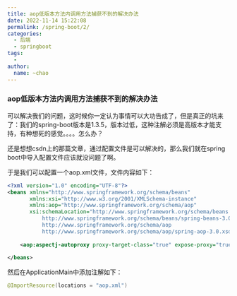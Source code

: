 ```yaml
---
title: aop低版本方法内调用方法捕获不到的解决办法
date: 2022-11-14 15:22:08
permalink: /spring-boot/2/
categories:
  - 后端
  - springboot
tags:
  - 
author: 
  name: ~chao
---
```

### aop低版本方法内调用方法捕获不到的解决办法

可以解决我们的问题，这时候你一定认为事情可以大功告成了，但是真正的坑来了：我们的spring-boot版本是1.3.5，版本过低，这种注解必须是高版本才能支持，有种想死的感觉。。。。怎么办？

还是想想csdn上的那篇文章，通过配置文件是可以解决的，那么我们就在spring boot中导入配置文件应该就没问题了啊。

于是我们可以配置一个aop.xml文件，文件内容如下：

```xml
<?xml version="1.0" encoding="UTF-8"?>
<beans xmlns="http://www.springframework.org/schema/beans"
       xmlns:xsi="http://www.w3.org/2001/XMLSchema-instance"
       xmlns:aop="http://www.springframework.org/schema/aop"
       xsi:schemaLocation="http://www.springframework.org/schema/beans
           http://www.springframework.org/schema/beans/spring-beans-3.0.xsd
           http://www.springframework.org/schema/aop
           http://www.springframework.org/schema/aop/spring-aop-3.0.xsd">
 
    <aop:aspectj-autoproxy proxy-target-class="true" expose-proxy="true"/>
 
</beans>
```

然后在ApplicationMain中添加注解如下：

```java
@ImportResource(locations = "aop.xml")
```

